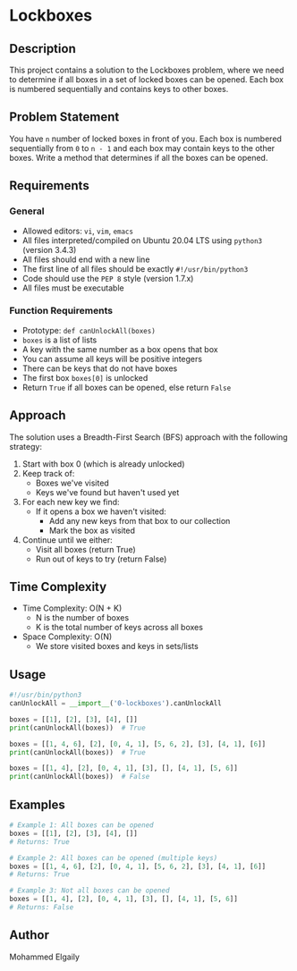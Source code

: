 # Lockboxes

## Description
This project contains a solution to the Lockboxes problem, where we need to determine if all boxes in a set of locked boxes can be opened. Each box is numbered sequentially and contains keys to other boxes.

## Problem Statement
You have `n` number of locked boxes in front of you. Each box is numbered sequentially from `0` to `n - 1` and each box may contain keys to the other boxes. Write a method that determines if all the boxes can be opened.

## Requirements
### General
- Allowed editors: `vi`, `vim`, `emacs`
- All files interpreted/compiled on Ubuntu 20.04 LTS using `python3` (version 3.4.3)
- All files should end with a new line
- The first line of all files should be exactly `#!/usr/bin/python3`
- Code should use the `PEP 8` style (version 1.7.x)
- All files must be executable

### Function Requirements
- Prototype: `def canUnlockAll(boxes)`
- `boxes` is a list of lists
- A key with the same number as a box opens that box
- You can assume all keys will be positive integers
- There can be keys that do not have boxes
- The first box `boxes[0]` is unlocked
- Return `True` if all boxes can be opened, else return `False`

## Approach
The solution uses a Breadth-First Search (BFS) approach with the following strategy:

1. Start with box 0 (which is already unlocked)
2. Keep track of:
   - Boxes we've visited
   - Keys we've found but haven't used yet
3. For each new key we find:
   - If it opens a box we haven't visited:
     - Add any new keys from that box to our collection
     - Mark the box as visited
4. Continue until we either:
   - Visit all boxes (return True)
   - Run out of keys to try (return False)

## Time Complexity
- Time Complexity: O(N + K)
  - N is the number of boxes
  - K is the total number of keys across all boxes
- Space Complexity: O(N)
  - We store visited boxes and keys in sets/lists

## Usage
```python
#!/usr/bin/python3
canUnlockAll = __import__('0-lockboxes').canUnlockAll

boxes = [[1], [2], [3], [4], []]
print(canUnlockAll(boxes))  # True

boxes = [[1, 4, 6], [2], [0, 4, 1], [5, 6, 2], [3], [4, 1], [6]]
print(canUnlockAll(boxes))  # True

boxes = [[1, 4], [2], [0, 4, 1], [3], [], [4, 1], [5, 6]]
print(canUnlockAll(boxes))  # False
```

## Examples
```python
# Example 1: All boxes can be opened
boxes = [[1], [2], [3], [4], []]
# Returns: True

# Example 2: All boxes can be opened (multiple keys)
boxes = [[1, 4, 6], [2], [0, 4, 1], [5, 6, 2], [3], [4, 1], [6]]
# Returns: True

# Example 3: Not all boxes can be opened
boxes = [[1, 4], [2], [0, 4, 1], [3], [], [4, 1], [5, 6]]
# Returns: False
```

## Author
Mohammed Elgaily
